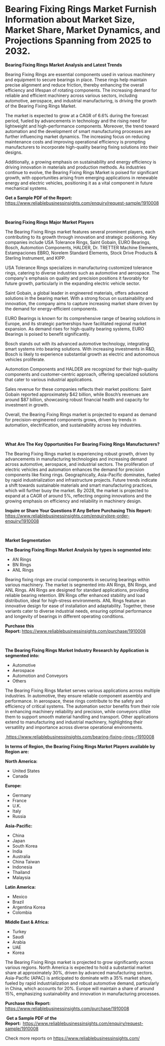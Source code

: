 <p><h1>Bearing Fixing Rings Market Furnish Information about Market Size, Market Share, Market Dynamics, and Projections Spanning from 2025 to 2032.</h1></p><p><strong>Bearing Fixing Rings Market Analysis and Latest Trends</strong></p>
<p><p>Bearing Fixing Rings are essential components used in various machinery and equipment to secure bearings in place. These rings help maintain precise alignment and reduce friction, thereby enhancing the overall efficiency and lifespan of rotating components. The increasing demand for reliable and efficient machinery across various sectors, including automotive, aerospace, and industrial manufacturing, is driving the growth of the Bearing Fixing Rings Market.</p><p>The market is expected to grow at a CAGR of 6.6% during the forecast period, fueled by advancements in technology and the rising need for lightweight and high-performance components. Moreover, the trend toward automation and the development of smart manufacturing processes are further influencing market dynamics. The increasing focus on reducing maintenance costs and improving operational efficiency is prompting manufacturers to incorporate high-quality bearing fixing solutions into their designs.</p><p>Additionally, a growing emphasis on sustainability and energy efficiency is driving innovation in materials and production methods. As industries continue to evolve, the Bearing Fixing Rings Market is poised for significant growth, with opportunities arising from emerging applications in renewable energy and electric vehicles, positioning it as a vital component in future mechanical systems.</p></p>
<p><strong>Get a Sample PDF of the Report:&nbsp;</strong> <a href="https://www.reliablebusinessinsights.com/enquiry/request-sample/1910008?utm_campaign=2719&utm_medium=2&utm_source=Github&utm_content=ia&utm_term=01032025&utm_id=bearing-fixing-rings">https://www.reliablebusinessinsights.com/enquiry/request-sample/1910008</a></p>
<p>&nbsp;</p>
<p><strong>Bearing Fixing Rings Major Market Players</strong></p>
<p><p>The Bearing Fixing Rings market features several prominent players, each contributing to its growth through innovation and strategic positioning. Key companies include USA Tolerance Rings, Saint Gobain, EURO Bearings, Bosch, Automotion Components, HALDER, Dr. TRETTER Machine Elements, Estampaciones EBRO, Norelem Standard Elements, Stock Drive Products & Sterling Instrument, and KIPP.</p><p>USA Tolerance Rings specializes in manufacturing customized tolerance rings, catering to diverse industries such as automotive and aerospace. The company's emphasis on quality and precision positions it favorably for future growth, particularly in the expanding electric vehicle sector.</p><p>Saint Gobain, a global leader in engineered materials, offers advanced solutions in the bearing market. With a strong focus on sustainability and innovation, the company aims to capture increasing market share driven by the demand for energy-efficient components.</p><p>EURO Bearings is known for its comprehensive range of bearing solutions in Europe, and its strategic partnerships have facilitated regional market expansion. As demand rises for high-quality bearing systems, EURO Bearings is poised to benefit significantly.</p><p>Bosch stands out with its advanced automotive technology, integrating smart systems into bearing solutions. With increasing investments in R&D, Bosch is likely to experience substantial growth as electric and autonomous vehicles proliferate.</p><p>Automotion Components and HALDER are recognized for their high-quality components and customer-centric approach, offering specialized solutions that cater to various industrial applications.</p><p>Sales revenue for these companies reflects their market positions: Saint Gobain reported approximately $42 billion, while Bosch’s revenues are around $87 billion, showcasing robust financial health and capacity for investment in growth. </p><p>Overall, the Bearing Fixing Rings market is projected to expand as demand for precision-engineered components grows, driven by trends in automation, electrification, and sustainability across key industries.</p></p>
<p>&nbsp;</p>
<p><strong>What Are The Key Opportunities For Bearing Fixing Rings Manufacturers?</strong></p>
<p><p>The Bearing Fixing Rings market is experiencing robust growth, driven by advancements in manufacturing technologies and increasing demand across automotive, aerospace, and industrial sectors. The proliferation of electric vehicles and automation enhances the demand for precision components like fixing rings. Geographically, Asia-Pacific dominates, fueled by rapid industrialization and infrastructure projects. Future trends indicate a shift towards sustainable materials and smart manufacturing practices, which will further buoy the market. By 2028, the market is projected to expand at a CAGR of around 5%, reflecting ongoing innovations and the growing emphasis on efficiency and reliability in machinery design.</p></p>
<p><strong>Inquire or Share Your Questions If Any Before Purchasing This Report:</strong> <a href="https://www.reliablebusinessinsights.com/enquiry/pre-order-enquiry/1910008?utm_campaign=2719&utm_medium=2&utm_source=Github&utm_content=ia&utm_term=01032025&utm_id=bearing-fixing-rings">https://www.reliablebusinessinsights.com/enquiry/pre-order-enquiry/1910008</a></p>
<p>&nbsp;</p>
<p><strong>Market Segmentation</strong></p>
<p><strong>The Bearing Fixing Rings Market Analysis by types is segmented into:</strong></p>
<p><ul><li>AN Rings</li><li>BN Rings</li><li>ANL Rings</li></ul></p>
<p><p>Bearing fixing rings are crucial components in securing bearings within various machinery. The market is segmented into AN Rings, BN Rings, and ANL Rings. AN Rings are designed for standard applications, providing reliable bearing retention. BN Rings offer enhanced stability and load distribution, ideal for high-stress environments. ANL Rings feature an innovative design for ease of installation and adaptability. Together, these variants cater to diverse industrial needs, ensuring optimal performance and longevity of bearings in different operating conditions.</p></p>
<p><strong>Purchase this Report:&nbsp;</strong><a href="https://www.reliablebusinessinsights.com/purchase/1910008?utm_campaign=2719&utm_medium=2&utm_source=Github&utm_content=ia&utm_term=01032025&utm_id=bearing-fixing-rings">https://www.reliablebusinessinsights.com/purchase/1910008</a></p>
<p>&nbsp;</p>
<p><strong>The Bearing Fixing Rings Market Industry Research by Application is segmented into:</strong></p>
<p><ul><li>Automotive</li><li>Aerospace</li><li>Automotion and Conveyors</li><li>Others</li></ul></p>
<p><p>The Bearing Fixing Rings Market serves various applications across multiple industries. In automotive, they ensure reliable component assembly and performance. In aerospace, these rings contribute to the safety and efficiency of critical systems. The automation sector benefits from their role in enhancing machinery reliability and precision, while conveyors utilize them to support smooth material handling and transport. Other applications extend to manufacturing and industrial machinery, highlighting their versatility and importance across diverse operational environments.</p></p>
<p><a href="https://www.reliablebusinessinsights.com/bearing-fixing-rings-r1910008?utm_campaign=2719&utm_medium=2&utm_source=Github&utm_content=ia&utm_term=01032025&utm_id=bearing-fixing-rings">&nbsp;https://www.reliablebusinessinsights.com/bearing-fixing-rings-r1910008</a></p>
<p><strong>In terms of Region, the Bearing Fixing Rings Market Players available by Region are:</strong></p>
<p>
    <p> <strong> North America: </strong>
        <ul>
            <li>United States</li>
            <li>Canada</li>
        </ul>
        </p> 
    <p> <strong> Europe: </strong>
        <ul>
            <li>Germany</li>
            <li>France</li>
            <li>U.K.</li>
            <li>Italy</li>
            <li>Russia</li>
        </ul>
        </p> 
    <p> <strong> Asia-Pacific: </strong>
        <ul>
            <li>China</li>
            <li>Japan</li>
            <li>South Korea</li>
            <li>India</li>
            <li>Australia</li>
            <li>China Taiwan</li>
            <li>Indonesia</li>
            <li>Thailand</li>
            <li>Malaysia</li>
        </ul>
        </p> 
    <p> <strong> Latin America: </strong>
        <ul>
            <li>Mexico</li>
            <li>Brazil</li>
            <li>Argentina Korea</li>
            <li>Colombia</li>
        </ul>
        </p> 
    <p> <strong> Middle East & Africa: </strong>
        <ul>
            <li>Turkey</li>
            <li>Saudi</li>
            <li>Arabia</li>
            <li>UAE</li>
            <li>Korea</li>
        </ul>
    </p>
    </p>
<p><p>The Bearing Fixing Rings market is projected to grow significantly across various regions. North America is expected to hold a substantial market share at approximately 30%, driven by advanced manufacturing sectors. Asia-Pacific (APAC) is anticipated to dominate with a 35% market share, fueled by rapid industrialization and robust automotive demand, particularly in China, which accounts for 20%. Europe will maintain a share of around 15%, emphasizing sustainability and innovation in manufacturing processes.</p></p>
<p><strong>Purchase this Report: </strong><a href="https://www.reliablebusinessinsights.com/purchase/1910008?utm_campaign=2719&utm_medium=2&utm_source=Github&utm_content=ia&utm_term=01032025&utm_id=bearing-fixing-rings">https://www.reliablebusinessinsights.com/purchase/1910008</a></p>
<p>&nbsp;<strong>Get a Sample PDF of the Report:&nbsp;&nbsp;</strong><a href="https://www.reliablebusinessinsights.com/enquiry/request-sample/1910008?utm_campaign=2719&utm_medium=2&utm_source=Github&utm_content=ia&utm_term=01032025&utm_id=bearing-fixing-rings">https://www.reliablebusinessinsights.com/enquiry/request-sample/1910008</a></p>
<p><strong></strong></p>
<p>Check more reports on <a href="https://www.reliablebusinessinsights.com/?utm_campaign=2719&utm_medium=2&utm_source=Github&utm_content=ia&utm_term=01032025&utm_id=bearing-fixing-rings">https://www.reliablebusinessinsights.com/</a></p>